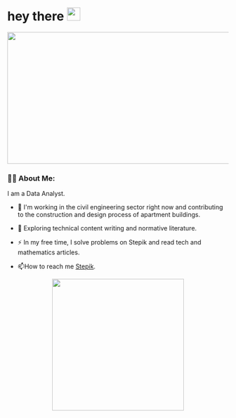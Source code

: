 <h1>
  hey there
  <img src="https://media.giphy.com/media/hvRJCLFzcasrR4ia7z/giphy.gif" width="30px"/>
</h1>
<div align="center">
  <img src="https://media.giphy.com/media/dWesBcTLavkZuG35MI/giphy.gif" width="600" height="300"/>
</div>

### :woman_technologist: About Me:

I am a Data Analyst.

- :telescope: I'm working in the civil engineering sector right now and contributing to the construction and design process of apartment buildings.

- :seedling: Exploring technical content writing and normative literature.

- :zap: In my free time, I solve problems on Stepik and read tech and mathematics articles.

- :mailbox:How to reach me [Stepik](https://stepik.org/users/348458244).

<div id="header" align="center">
  <img src="https://media.giphy.com/media/cfuL5gqFDreXxkWQ4o/giphy-downsized.gif" width="300" height="300"/>
</div>

